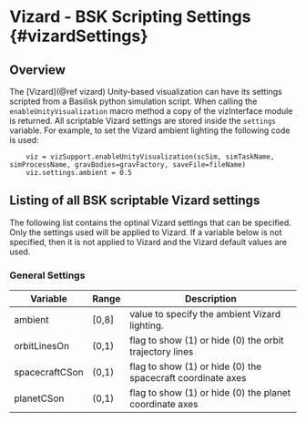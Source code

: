 # Vizard - BSK Scripting Settings  {#vizardSettings}





## Overview
The [Vizard](@ref vizard) Unity-based visualization can have its settings scripted from a Basilisk python simulation script.  When calling the `enableUnityVisualization` macro method a copy of the vizInterface module is returned.  All scriptable Vizard settings are stored inside the `settings` variable.  For example, to set the Vizard ambient lighting the following code is used:
~~~~~~~~~~~~~~~{.py}
    viz = vizSupport.enableUnityVisualization(scSim, simTaskName, simProcessName, gravBodies=gravFactory, saveFile=fileName)
    viz.settings.ambient = 0.5
~~~~~~~~~~~~~~~


## Listing of all BSK scriptable Vizard settings
The following list contains the optinal Vizard settings that can be specified.  Only the settings used will be applied to Vizard.  If a variable below is not specified, then it is not applied to Vizard and the Vizard default values are used.

### General Settings
Variable      |  Range | Description
------------- | ---------|-----------------
ambient | [0,8]| value to specify the ambient Vizard lighting.
orbitLinesOn | (0,1) | flag to show (1) or hide (0) the orbit trajectory lines
spacecraftCSon | (0,1) | flag to show (1) or hide (0) the spacecraft coordinate axes
planetCSon | (0,1) | flag to show (1) or hide (0) the planet coordinate axes
